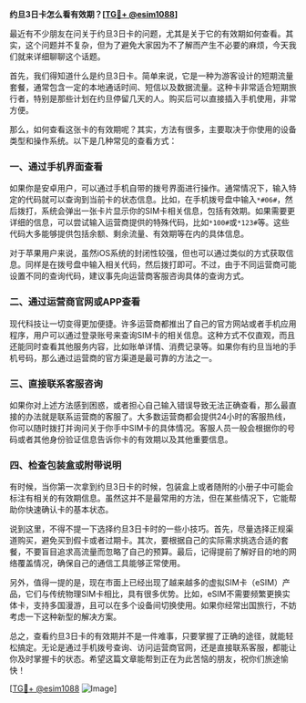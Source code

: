 **约旦3日卡怎么看有效期？[[TG💪+ @esim1088](https://t.me/s/esim1088)]**

最近有不少朋友在问关于约旦3日卡的问题，尤其是关于它的有效期如何查看。其实，这个问题并不复杂，但为了避免大家因为不了解而产生不必要的麻烦，今天我们就来详细聊聊这个话题。

首先，我们得知道什么是约旦3日卡。简单来说，它是一种为游客设计的短期流量套餐，通常包含一定的本地通话时间、短信以及数据流量。这种卡非常适合短期旅行者，特别是那些计划在约旦停留几天的人。购买后可以直接插入手机使用，非常方便。

那么，如何查看这张卡的有效期呢？其实，方法有很多，主要取决于你使用的设备类型和操作系统。以下是几种常见的查看方式：

### 一、通过手机界面查看

如果你是安卓用户，可以通过手机自带的拨号界面进行操作。通常情况下，输入特定的代码就可以查询到当前卡的状态信息。比如，在手机拨号盘中输入`*#06#`，然后拨打，系统会弹出一张卡片显示你的SIM卡相关信息，包括有效期。如果需要更详细的信息，可以尝试输入运营商提供的特殊代码，比如`*100#`或`*123#`等。这些代码大多能够提供包括余额、剩余流量、有效期等在内的具体信息。

对于苹果用户来说，虽然iOS系统的封闭性较强，但也可以通过类似的方式获取信息。同样是在拨号盘中输入相关代码，然后拨打即可。不过，由于不同运营商可能设置不同的查询代码，建议事先向运营商客服咨询具体的查询方式。

### 二、通过运营商官网或APP查看

现代科技让一切变得更加便捷。许多运营商都推出了自己的官方网站或者手机应用程序，用户可以通过登录账号来查询SIM卡的相关信息。这种方式不仅直观，而且还能同时查看其他服务内容，比如账单详情、消费记录等。如果你有约旦当地的手机号码，那么通过运营商的官方渠道是最可靠的方法之一。

### 三、直接联系客服咨询

如果你对上述方法感到困惑，或者担心自己输入错误导致无法正确查看，那么最直接的办法就是联系运营商的客服了。大多数运营商都会提供24小时的客服热线，你可以随时拨打并询问关于你手中SIM卡的具体情况。客服人员一般会根据你的号码或者其他身份验证信息告诉你卡的有效期以及其他重要信息。

### 四、检查包装盒或附带说明

有时候，当你第一次拿到约旦3日卡的时候，包装盒上或者随附的小册子中可能会标注有相关的有效期信息。虽然这并不是最常用的方法，但在某些情况下，它能帮助你快速确认卡的基本状态。

说到这里，不得不提一下选择约旦3日卡时的一些小技巧。首先，尽量选择正规渠道购买，避免买到假卡或者过期卡。其次，要根据自己的实际需求挑选合适的套餐，不要盲目追求高流量而忽略了自己的预算。最后，记得提前了解好目的地的网络覆盖情况，确保自己的通信工具能够正常使用。

另外，值得一提的是，现在市面上已经出现了越来越多的虚拟SIM卡（eSIM）产品，它们与传统物理SIM卡相比，具有很多优势。比如，eSIM不需要频繁更换实体卡，支持多国漫游，且可以在多个设备间切换使用。如果你经常出国旅行，不妨考虑一下这种新型的解决方案。

总之，查看约旦3日卡的有效期并不是一件难事，只要掌握了正确的途径，就能轻松搞定。无论是通过手机拨号查询、访问运营商官网，还是直接联系客服，都能让你及时掌握卡的状态。希望这篇文章能帮到正在为此苦恼的朋友，祝你们旅途愉快！

[[TG💪+ @esim1088](https://t.me/s/esim1088) ![Image](https://i.postimg.cc/4NQfJmqS/Snipaste-2025-05-13-00-14-12.png)]